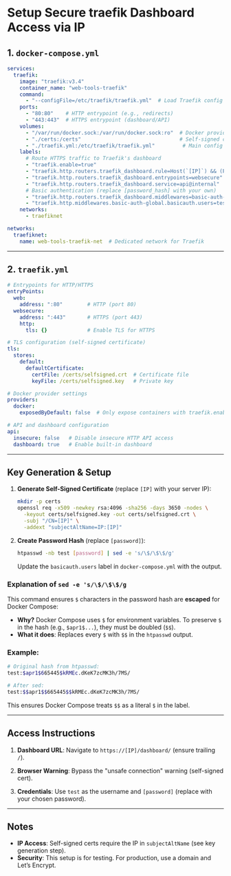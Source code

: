 # Setup Secure traefik Dashboard Access via IP
## **1. `docker-compose.yml`**
```yaml
services:
  traefik:
    image: "traefik:v3.4"
    container_name: "web-tools-traefik"
    command:
      - "--configFile=/etc/traefik/traefik.yml"  # Load Traefik config from file
    ports:
      - "80:80"    # HTTP entrypoint (e.g., redirects)
      - "443:443"  # HTTPS entrypoint (dashboard/API)
    volumes:
      - "/var/run/docker.sock:/var/run/docker.sock:ro"  # Docker provider
      - "./certs:/certs"                                # Self-signed certs
      - "./traefik.yml:/etc/traefik/traefik.yml"         # Main config
    labels:
      # Route HTTPS traffic to Traefik's dashboard
      - "traefik.enable=true"
      - "traefik.http.routers.traefik_dashboard.rule=Host(`[IP]`) && (PathPrefix(`/dashboard/`) || PathPrefix(`/api`))"
      - "traefik.http.routers.traefik_dashboard.entrypoints=websecure"
      - "traefik.http.routers.traefik_dashboard.service=api@internal"  # Internal dashboard service
      # Basic authentication (replace [password_hash] with your own)
      - "traefik.http.routers.traefik_dashboard.middlewares=basic-auth-global"
      - "traefik.http.middlewares.basic-auth-global.basicauth.users=test:[password_hash]"
    networks:
      - traefiknet

networks:
  traefiknet:
    name: web-tools-traefik-net  # Dedicated network for Traefik
```

---

## **2. `traefik.yml`**
```yaml
# Entrypoints for HTTP/HTTPS
entryPoints:
  web:
    address: ":80"        # HTTP (port 80)
  websecure:
    address: ":443"       # HTTPS (port 443)
    http:
      tls: {}             # Enable TLS for HTTPS

# TLS configuration (self-signed certificate)
tls:
  stores:
    default:
      defaultCertificate:
        certFile: /certs/selfsigned.crt  # Certificate file
        keyFile: /certs/selfsigned.key   # Private key

# Docker provider settings
providers:
  docker:
    exposedByDefault: false  # Only expose containers with traefik.enable=true

# API and dashboard configuration
api:
  insecure: false   # Disable insecure HTTP API access
  dashboard: true   # Enable built-in dashboard
```

---

## **Key Generation & Setup**
1. **Generate Self-Signed Certificate** (replace `[IP]` with your server IP):
   ```bash
   mkdir -p certs
   openssl req -x509 -newkey rsa:4096 -sha256 -days 3650 -nodes \
     -keyout certs/selfsigned.key -out certs/selfsigned.crt \
     -subj "/CN=[IP]" \
     -addext "subjectAltName=IP:[IP]"
   ```

2. **Create Password Hash** (replace `[password]`):
   ```bash
   htpasswd -nb test [password] | sed -e 's/\$/\$\$/g'
   ```
   Update the `basicauth.users` label in `docker-compose.yml` with the output.

### Explanation of `sed -e 's/\$/\$\$/g`
This command ensures `$` characters in the password hash are **escaped** for Docker Compose:
- **Why?** Docker Compose uses `$` for environment variables. To preserve `$` in the hash (e.g., `$apr1$...`), they must be doubled (`$$`).
- **What it does**: Replaces every `$` with `$$` in the `htpasswd` output.

### Example:
```bash
# Original hash from htpasswd:
test:$apr1$665445$kRMEc.dKeK7zcMK3h/7MS/

# After sed:
test:$$apr1$$665445$$kRMEc.dKeK7zcMK3h/7MS/
```

This ensures Docker Compose treats `$$` as a literal `$` in the label.

---

## **Access Instructions**
1. **Dashboard URL**:
   Navigate to `https://[IP]/dashboard/` (ensure trailing `/`).

2. **Browser Warning**:
   Bypass the "unsafe connection" warning (self-signed cert).

3. **Credentials**:
   Use `test` as the username and `[password]` (replace with your chosen password).

---

## **Notes**
- **IP Access**: Self-signed certs require the IP in `subjectAltName` (see key generation step).
- **Security**: This setup is for testing. For production, use a domain and Let’s Encrypt.
